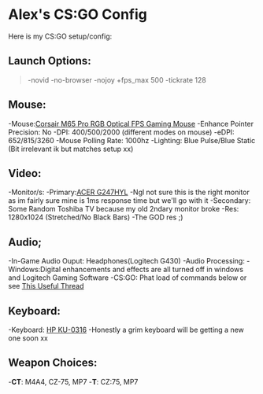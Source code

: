 # Alex's CS:GO Config
Here is my CS:GO setup/config:
## Launch Options:
> -novid -no-browser -nojoy +fps_max 500 -tickrate 128
## Mouse:
-Mouse:[Corsair M65 Pro RGB Optical FPS Gaming Mouse](https://www.amazon.co.uk/Corsair-Programmable-Multicolour-Lighting-Adjustable/dp/B01D524BUY) 
-Enhance Pointer Precision: No
-DPI: 400/500/2000 (different modes on mouse)
-eDPI: 652/815/3260
-Mouse Polling Rate: 1000hz
-Lighting: Blue Pulse/Blue Static (Bit irrelevant ik but matches setup xx)
## Video:
-Monitor/s:
 -Primary:[ACER G247HYL](https://www.acer.com/ac/en/GB/content/model/UM.QG7EE.009)
  -Ngl not sure this is the right monitor as im fairly sure mine is 1ms response time but we'll go with it
 -Secondary: Some Random Toshiba TV because my old 2ndary monitor broke
-Res: 1280x1024 (Stretched/No Black Bars)
 -The GOD res ;)
 ## Audio;
-In-Game Audio Ouput: Headphones(Logitech G430)
-Audio Processing:
 -Windows:Digital enhancements and effects are all turned off in windows and Logitech Gaming Software
 -CS:GO: Phat load of commands below or see [This Useful Thread](https://steamcommunity.com/sharedfiles/filedetails/?id=703059693)
 ## Keyboard:
 -Keyboard: [HP KU-0316](https://www.amazon.com/HP-KU-0316-KEYBOARD-SILVER-434821-002/dp/B008FPFT7G)
  -Honestly a grim keyboard will be getting a new one soon xx
## Weapon Choices:
-**CT**: M4A4, CZ-75, MP7
-**T**: CZ:75, MP7
